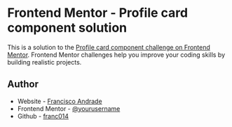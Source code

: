 # Frontend Mentor - Profile card component solution

This is a solution to the [Profile card component challenge on Frontend Mentor](https://www.frontendmentor.io/challenges/profile-card-component-cfArpWshJ). Frontend Mentor challenges help you improve your coding skills by building realistic projects.

## Author

- Website - [Francisco Andrade](https://www.jandrade.co)
- Frontend Mentor - [@yourusername](https://www.frontendmentor.io/profile/franc014)
- Github - [franc014](https://github.com/franc014)
